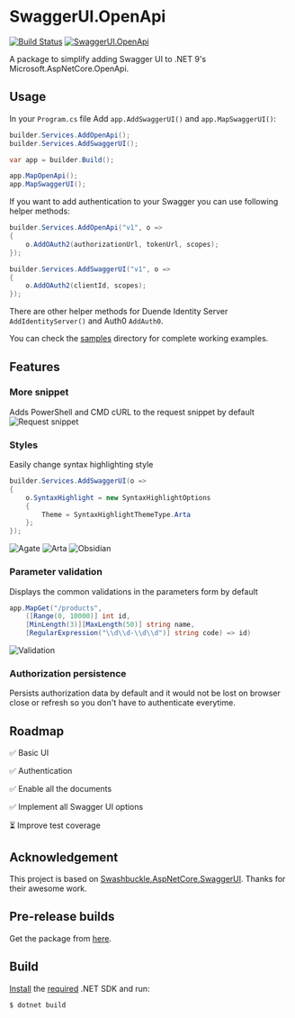﻿# SwaggerUI.OpenApi

[![Build Status](https://ctyar.visualstudio.com/SwaggerUI.OpenApi/_apis/build/status%2Fctyar.SwaggerUI.OpenApi?branchName=main)](https://ctyar.visualstudio.com/SwaggerUI.OpenApi/_build/latest?definitionId=13&branchName=main)
[![SwaggerUI.OpenApi](https://img.shields.io/nuget/v/SwaggerUI.OpenApi.svg)](https://www.nuget.org/packages/SwaggerUI.OpenApi/)

A package to simplify adding Swagger UI to .NET 9's Microsoft.AspNetCore.OpenApi.


## Usage

In your `Program.cs` file Add `app.AddSwaggerUI()` and `app.MapSwaggerUI()`:

```csharp
builder.Services.AddOpenApi();
builder.Services.AddSwaggerUI();

var app = builder.Build();

app.MapOpenApi();
app.MapSwaggerUI();
```

If you want to add authentication to your Swagger you can use following helper methods:
```csharp
builder.Services.AddOpenApi("v1", o =>
{
    o.AddOAuth2(authorizationUrl, tokenUrl, scopes);
});

builder.Services.AddSwaggerUI("v1", o =>
{
    o.AddOAuth2(clientId, scopes);
});
```
There are other helper methods for Duende Identity Server `AddIdentityServer()` and Auth0 `AddAuth0`.

You can check the [samples](/src/samples) directory for complete working examples.

## Features
### More snippet
Adds PowerShell and CMD cURL to the request snippet by default
![Request snippet](https://github.com/ctyar/SwaggerUI.OpenApi/assets/1432648/34677d70-0720-4853-98d3-efa793f10b07)

### Styles
Easily change syntax highlighting style
```csharp
builder.Services.AddSwaggerUI(o =>
{
    o.SyntaxHighlight = new SyntaxHighlightOptions
    {
        Theme = SyntaxHighlightThemeType.Arta
    };
});
```
![Agate](https://github.com/ctyar/SwaggerUI.OpenApi/assets/1432648/7b8b0739-c85f-4ec9-b82b-b269b52cb373)
![Arta](https://github.com/ctyar/SwaggerUI.OpenApi/assets/1432648/bd2289d4-d21b-4214-a707-8c6852e7f663)
![Obsidian](https://github.com/ctyar/SwaggerUI.OpenApi/assets/1432648/0e9e39f6-c4b7-4599-ad13-5c4b70fbdc13)

### Parameter validation
Displays the common validations in the parameters form by default
```csharp
app.MapGet("/products",
    ([Range(0, 10000)] int id,
    [MinLength(3)][MaxLength(50)] string name,
    [RegularExpression("\\d\\d-\\d\\d")] string code) => id)
```
![Validation](https://github.com/ctyar/SwaggerUI.OpenApi/assets/1432648/4d6e16a2-52d9-4265-9054-cde9542ed820)

### Authorization persistence
Persists authorization data by default and it would not be lost on browser close or refresh so you don't have to authenticate everytime.

## Roadmap

✅ Basic UI

✅ Authentication

✅ Enable all the documents

✅ Implement all Swagger UI options

⏳ Improve test coverage

## Acknowledgement

This project is based on [Swashbuckle.AspNetCore.SwaggerUI](https://github.com/domaindrivendev/Swashbuckle.AspNetCore). Thanks for their awesome work.


## Pre-release builds

Get the package from [here](https://github.com/ctyar/SwaggerUI.OpenApi/pkgs/nuget/SwaggerUI.OpenApi).


## Build

[Install](https://get.dot.net) the [required](global.json) .NET SDK and run:
```
$ dotnet build
```